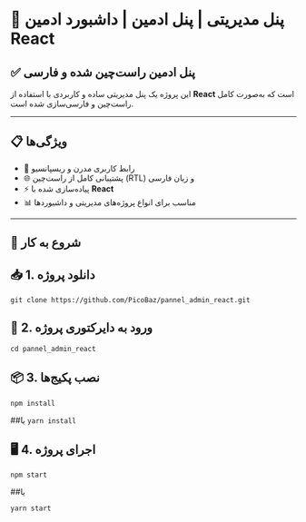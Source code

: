 # 🌟 پنل مدیریتی | پنل ادمین | داشبورد ادمین React

## ✅ پنل ادمین راست‌چین شده و فارسی

این پروژه یک پنل مدیریتی ساده و کاربردی با استفاده از **React** است که به‌صورت کامل راست‌چین و فارسی‌سازی شده است.

---

## 📋 ویژگی‌ها

- 🎨 رابط کاربری مدرن و ریسپانسیو  
- 🌐 پشتیبانی کامل از راست‌چین (RTL) و زبان فارسی  
- ⚡️ پیاده‌سازی شده با **React**  
- 📊 مناسب برای انواع پروژه‌های مدیریتی و داشبوردها  

---

## 🚀 شروع به کار

##  📥 1. دانلود پروژه
`‍git clone https://github.com/PicoBaz/pannel_admin_react.git`

## 📁 2. ورود به دایرکتوری پروژه

`cd pannel_admin_react`

## 📦 3. نصب پکیج‌ها
`npm install`

##یا 
`yarn install`

## 🖥️ 4. اجرای پروژه
`npm start`

##یا 

`yarn start`
